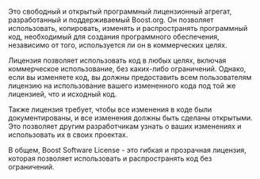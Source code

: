 Это свободный и открытый программный лицензионный агрегат, разработанный и поддерживаемый Boost.org. Он позволяет использовать, копировать, изменять и распространять программный код, необходимый для создания программного обеспечения, независимо от того, используется ли он в коммерческих целях.

Лицензия позволяет использовать код в любых целях, включая коммерческое использование, без каких-либо ограничений. Однако, если вы изменяете код, вы должны предоставить всем пользователям лицензию на использование вашего измененного кода под той же лицензией, что и исходный код.

Также лицензия требует, чтобы все изменения в коде были документированы, и все изменения должны быть сделаны открытыми. Это позволяет другим разработчикам узнать о ваших изменениях и использовать их в своих проектах.

В общем, Boost Software License - это гибкая и прозрачная лицензия, которая позволяет использовать и распространять код без ограничений.